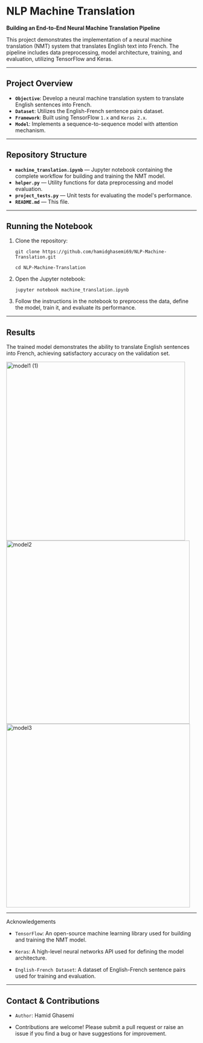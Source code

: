 # NLP Machine Translation

**Building an End-to-End Neural Machine Translation Pipeline**

This project demonstrates the implementation of a neural machine translation (NMT) system that translates English text into French. The pipeline includes data preprocessing, model architecture, training, and evaluation, utilizing TensorFlow and Keras.

---

## Project Overview

- **`Objective`**: Develop a neural machine translation system to translate English sentences into French.
- **`Dataset`**: Utilizes the English-French sentence pairs dataset.
- **`Framework`**: Built using TensorFlow `1.x` and `Keras 2.x`.
- **`Model`**: Implements a sequence-to-sequence model with attention mechanism.

---

## Repository Structure

- **`machine_translation.ipynb`** — Jupyter notebook containing the complete workflow for building and training the NMT model.
- **`helper.py`** — Utility functions for data preprocessing and model evaluation.
- **`project_tests.py`** — Unit tests for evaluating the model's performance.
- **`README.md`** — This file.

---

## Running the Notebook

1. Clone the repository:
   
   `git clone https://github.com/hamidghasemi69/NLP-Machine-Translation.git`

   `cd NLP-Machine-Translation`
  
2. Open the Jupyter notebook:
   
   `jupyter notebook machine_translation.ipynb`

3. Follow the instructions in the notebook to preprocess the data, define the model, train it, and evaluate its performance.

   
---

## Results

The trained model demonstrates the ability to translate English sentences into French, achieving satisfactory accuracy on the validation set.

<img width="473" alt="model1 (1)" src="https://github.com/hamidghasemi69/NLP-Machine-Translation/assets/22797186/235717b5-42eb-4663-8e84-f561294bc0ba">





<img width="485" alt="model2" src="https://github.com/hamidghasemi69/NLP-Machine-Translation/assets/22797186/76426519-f3a3-42a1-8b5c-a24233c7c5c4">




<img width="486" alt="model3" src="https://github.com/hamidghasemi69/NLP-Machine-Translation/assets/22797186/078a83da-74b1-4270-8e7f-bfd75cf007ef">


---

Acknowledgements

- `TensorFlow`: An open-source machine learning library used for building and training the NMT model.

- `Keras`: A high-level neural networks API used for defining the model architecture.

- `English-French Dataset`: A dataset of English-French sentence pairs used for training and evaluation.

---

## Contact & Contributions

- `Author`: Hamid Ghasemi

- Contributions are welcome! Please submit a pull request or raise an issue if you find a bug or have suggestions for improvement.





